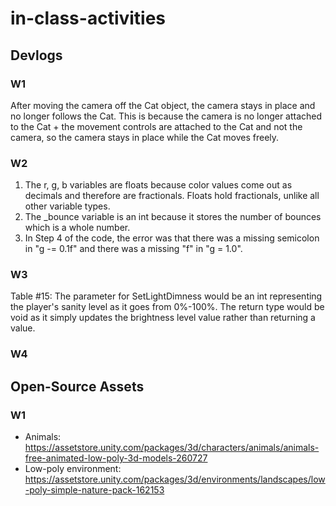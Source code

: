 # in-class-activities
## Devlogs
### W1
After moving the camera off the Cat object, the camera stays in place and no longer follows the Cat. This is because the camera is no longer attached to the Cat + the movement controls are attached to the Cat and not the camera, so the camera stays in place while the Cat moves freely.

### W2
1. The r, g, b variables are floats because color values come out as decimals and therefore are fractionals. Floats hold fractionals, unlike all other variable types.
2. The _bounce variable is an int because it stores the number of bounces which is a whole number. 
3. In Step 4 of the code, the error was that there was a missing semicolon in "g -= 0.1f" and there was a missing "f" in "g = 1.0".

### W3
Table #15: The parameter for SetLightDimness would be an int representing the player's sanity level as it goes from 0%-100%. The return type would be void as it simply updates the brightness level value rather than returning a value.

### W4


## Open-Source Assets
### W1
- Animals: https://assetstore.unity.com/packages/3d/characters/animals/animals-free-animated-low-poly-3d-models-260727 
- Low-poly environment: https://assetstore.unity.com/packages/3d/environments/landscapes/low-poly-simple-nature-pack-162153 